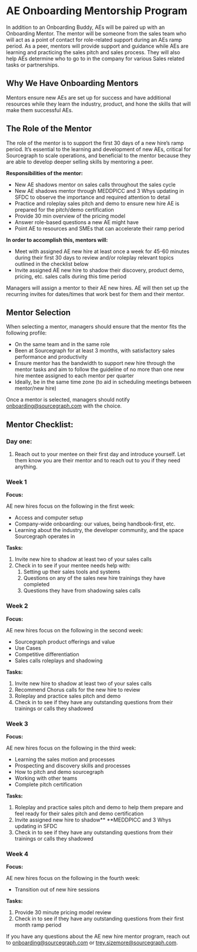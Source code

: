 # AE Onboarding Mentorship Program

In addition to an Onboarding Buddy, AEs will be paired up with an Onboarding Mentor. The mentor will be someone from the sales team who will act as a point of contact for role-related support during an AEs ramp period. As a peer, mentors will provide support and guidance while AEs are learning and practicing the sales pitch and sales process. They will also help AEs determine who to go to in the company for various Sales related tasks or partnerships.

## Why We Have Onboarding Mentors

Mentors ensure new AEs are set up for success and have additional resources while they learn the industry, product, and hone the skills that will make them successful AEs.

## The Role of the Mentor

The role of the mentor is to support the first 30 days of a new hire’s ramp period. It’s essential to the learning and development of new AEs, critical for Sourcegraph to scale operations, and beneficial to the mentor because they are able to develop deeper selling skills by mentoring a peer.

**Responsibilities of the mentor:**

- New AE shadows mentor on sales calls throughout the sales cycle
- New AE shadows mentor through MEDDPICC and 3 Whys updating in SFDC to observe the importance and required attention to detail
- Practice and roleplay sales pitch and demo to ensure new hire AE is prepared for the pitch/demo certification
- Provide 30 min overview of the pricing model
- Answer role-based questions a new AE might have
- Point AE to resources and SMEs that can accelerate their ramp period

**In order to accomplish this, mentors will:**

- Meet with assigned AE new hire at least once a week for 45-60 minutes during their first 30 days to review and/or roleplay relevant topics outlined in the checklist below
- Invite assigned AE new hire to shadow their discovery, product demo, pricing, etc. sales calls during this time period

Managers will assign a mentor to their AE new hires. AE will then set up the recurring invites for dates/times that work best for them and their mentor.

## Mentor Selection

When selecting a mentor, managers should ensure that the mentor fits the following profile:

- On the same team and in the same role
- Been at Sourcegraph for at least 3 months, with satisfactory sales performance and productivity
- Ensure mentor has the bandwidth to support new hire through the mentor tasks and aim to follow the guideline of no more than one new hire mentee assigned to each mentor per quarter
- Ideally, be in the same time zone (to aid in scheduling meetings between mentor/new hire)

Once a mentor is selected, managers should notify [onboarding@sourcegraph.com](mailto:onboarding@sourcegraph.com) with the choice.

## Mentor Checklist:

### Day one:

1. Reach out to your mentee on their first day and introduce yourself. Let them know you are their mentor and to reach out to you if they need anything.

### Week 1

**Focus:**

AE new hires focus on the following in the first week:

- Access and computer setup
- Company-wide onboarding: our values, being handbook-first, etc.
- Learning about the industry, the developer community, and the space Sourcegraph operates in

**Tasks:**

1. Invite new hire to shadow at least two of your sales calls
2. Check in to see if your mentee needs help with:
   1. Setting up their sales tools and systems
   2. Questions on any of the sales new hire trainings they have completed
   3. Questions they have from shadowing sales calls

### Week 2

**Focus:**

AE new hires focus on the following in the second week:

- Sourcegraph product offerings and value
- Use Cases
- Competitive differentiation
- Sales calls roleplays and shadowing

**Tasks:**

1. Invite new hire to shadow at least two of your sales calls
2. Recommend Chorus calls for the new hire to review
3. Roleplay and practice sales pitch and demo
4. Check in to see if they have any outstanding questions from their trainings or calls they shadowed

### Week 3

**Focus:**

AE new hires focus on the following in the third week:

- Learning the sales motion and processes
- Prospecting and discovery skills and processes
- How to pitch and demo sourcegraph
- Working with other teams
- Complete pitch certification

**Tasks:**

1. Roleplay and practice sales pitch and demo to help them prepare and feel ready for their sales pitch and demo certification
2. Invite assigned new hire to shadow\*\* \*\*MEDDPICC and 3 Whys updating in SFDC
3. Check in to see if they have any outstanding questions from their trainings or calls they shadowed

### Week 4

**Focus:**

AE new hires focus on the following in the fourth week:

- Transition out of new hire sessions

**Tasks:**

1. Provide 30 minute pricing model review
2. Check in to see if they have any outstanding questions from their first month ramp period

If you have any questions about the AE new hire mentor program, reach out to [onboarding@sourcegraph.com](mailto:onboarding@sourcegraph.com) or [trey.sizemore@sourcegraph.com](mailto:trey.sizemore@sourcegraph.com).
